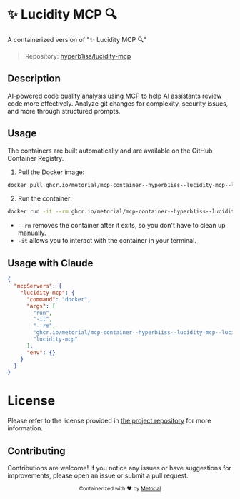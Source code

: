 
# ✨ Lucidity MCP 🔍

A containerized version of "✨ Lucidity MCP 🔍"

> Repository: [hyperb1iss/lucidity-mcp](https://github.com/hyperb1iss/lucidity-mcp)

## Description

AI-powered code quality analysis using MCP to help AI assistants review code more effectively. Analyze git changes for complexity, security issues, and more through structured prompts.


## Usage

The containers are built automatically and are available on the GitHub Container Registry.

1. Pull the Docker image:

```bash
docker pull ghcr.io/metorial/mcp-container--hyperb1iss--lucidity-mcp--lucidity-mcp
```

2. Run the container:

```bash
docker run -it --rm ghcr.io/metorial/mcp-container--hyperb1iss--lucidity-mcp--lucidity-mcp 
```

- `--rm` removes the container after it exits, so you don't have to clean up manually.
- `-it` allows you to interact with the container in your terminal.



## Usage with Claude

```json
{
  "mcpServers": {
    "lucidity-mcp": {
      "command": "docker",
      "args": [
        "run",
        "-it",
        "--rm",
        "ghcr.io/metorial/mcp-container--hyperb1iss--lucidity-mcp--lucidity-mcp",
        "lucidity-mcp"
      ],
      "env": {}
    }
  }
}
```

# License

Please refer to the license provided in [the project repository](https://github.com/hyperb1iss/lucidity-mcp) for more information.

## Contributing

Contributions are welcome! If you notice any issues or have suggestions for improvements, please open an issue or submit a pull request.

<div align="center">
  <sub>Containerized with ❤️ by <a href="https://metorial.com">Metorial</a></sub>
</div>
  